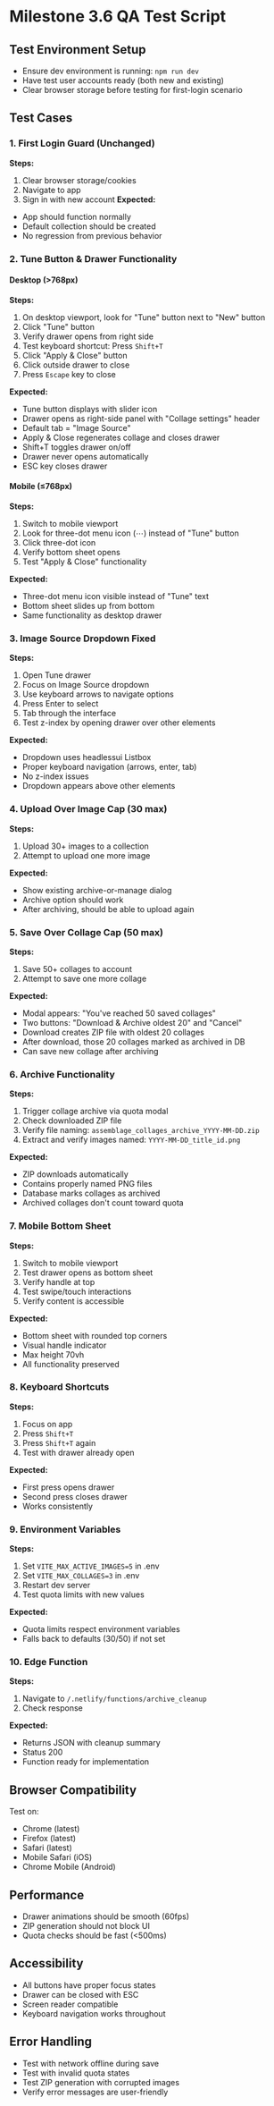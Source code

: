 # Milestone 3.6 QA Test Script

## Test Environment Setup
- Ensure dev environment is running: `npm run dev`
- Have test user accounts ready (both new and existing)
- Clear browser storage before testing for first-login scenario

## Test Cases

### 1. First Login Guard (Unchanged)
**Steps:**
1. Clear browser storage/cookies
2. Navigate to app
3. Sign in with new account
**Expected:**
- App should function normally
- Default collection should be created
- No regression from previous behavior

### 2. Tune Button & Drawer Functionality

#### Desktop (>768px)
**Steps:**
1. On desktop viewport, look for "Tune" button next to "New" button
2. Click "Tune" button
3. Verify drawer opens from right side
4. Test keyboard shortcut: Press `Shift+T`
5. Click "Apply & Close" button
6. Click outside drawer to close
7. Press `Escape` key to close

**Expected:**
- Tune button displays with slider icon
- Drawer opens as right-side panel with "Collage settings" header
- Default tab = "Image Source"
- Apply & Close regenerates collage and closes drawer
- Shift+T toggles drawer on/off
- Drawer never opens automatically
- ESC key closes drawer

#### Mobile (≤768px)
**Steps:**
1. Switch to mobile viewport
2. Look for three-dot menu icon (⋯) instead of "Tune" button
3. Click three-dot icon
4. Verify bottom sheet opens
5. Test "Apply & Close" functionality

**Expected:**
- Three-dot menu icon visible instead of "Tune" text
- Bottom sheet slides up from bottom
- Same functionality as desktop drawer

### 3. Image Source Dropdown Fixed

**Steps:**
1. Open Tune drawer
2. Focus on Image Source dropdown
3. Use keyboard arrows to navigate options
4. Press Enter to select
5. Tab through the interface
6. Test z-index by opening drawer over other elements

**Expected:**
- Dropdown uses headlessui Listbox
- Proper keyboard navigation (arrows, enter, tab)
- No z-index issues
- Dropdown appears above other elements

### 4. Upload Over Image Cap (30 max)

**Steps:**
1. Upload 30+ images to a collection
2. Attempt to upload one more image

**Expected:**
- Show existing archive-or-manage dialog
- Archive option should work
- After archiving, should be able to upload again

### 5. Save Over Collage Cap (50 max)

**Steps:**
1. Save 50+ collages to account
2. Attempt to save one more collage

**Expected:**
- Modal appears: "You've reached 50 saved collages"
- Two buttons: "Download & Archive oldest 20" and "Cancel"
- Download creates ZIP file with oldest 20 collages
- After download, those 20 collages marked as archived in DB
- Can save new collage after archiving

### 6. Archive Functionality

**Steps:**
1. Trigger collage archive via quota modal
2. Check downloaded ZIP file
3. Verify file naming: `assemblage_collages_archive_YYYY-MM-DD.zip`
4. Extract and verify images named: `YYYY-MM-DD_title_id.png`

**Expected:**
- ZIP downloads automatically
- Contains properly named PNG files
- Database marks collages as archived
- Archived collages don't count toward quota

### 7. Mobile Bottom Sheet

**Steps:**
1. Switch to mobile viewport
2. Test drawer opens as bottom sheet
3. Verify handle at top
4. Test swipe/touch interactions
5. Verify content is accessible

**Expected:**
- Bottom sheet with rounded top corners
- Visual handle indicator
- Max height 70vh
- All functionality preserved

### 8. Keyboard Shortcuts

**Steps:**
1. Focus on app
2. Press `Shift+T`
3. Press `Shift+T` again
4. Test with drawer already open

**Expected:**
- First press opens drawer
- Second press closes drawer
- Works consistently

### 9. Environment Variables

**Steps:**
1. Set `VITE_MAX_ACTIVE_IMAGES=5` in .env
2. Set `VITE_MAX_COLLAGES=3` in .env
3. Restart dev server
4. Test quota limits with new values

**Expected:**
- Quota limits respect environment variables
- Falls back to defaults (30/50) if not set

### 10. Edge Function

**Steps:**
1. Navigate to `/.netlify/functions/archive_cleanup`
2. Check response

**Expected:**
- Returns JSON with cleanup summary
- Status 200
- Function ready for implementation

## Browser Compatibility
Test on:
- Chrome (latest)
- Firefox (latest)
- Safari (latest)
- Mobile Safari (iOS)
- Chrome Mobile (Android)

## Performance
- Drawer animations should be smooth (60fps)
- ZIP generation should not block UI
- Quota checks should be fast (<500ms)

## Accessibility
- All buttons have proper focus states
- Drawer can be closed with ESC
- Screen reader compatible
- Keyboard navigation works throughout

## Error Handling
- Test with network offline during save
- Test with invalid quota states
- Test ZIP generation with corrupted images
- Verify error messages are user-friendly 